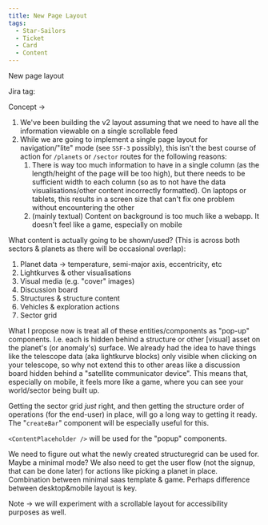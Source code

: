```yaml
---
title: New Page Layout
tags:
  - Star-Sailors
  - Ticket
  - Card
  - Content
---
```


New page layout

Jira tag: 

Concept ->
1. We've been building the v2 layout assuming that we need to have all the information viewable on a single scrollable feed
2. While we are going to implement a single page layout for navigation/"lite" mode (see `SSF-3` possibly), this isn't the best course of action for `/planets` or `/sector` routes for the following reasons:
	1. There is way too much information to have in a single column (as the length/height of the page will be too high), but there needs to be sufficient width to each column (so as to not have the data visualisations/other content incorrectly formatted). On laptops or tablets, this results in a screen size that can't fix one problem without encountering the other
	2. (mainly textual) Content on background is too much like a webapp. It doesn't feel like a game, especially on mobile

What content is actually going to be shown/used? (This is across both sectors & planets as there will be occasional overlap):
1. Planet data -> temperature, semi-major axis, eccentricity, etc
2. Lightkurves & other visualisations
3. Visual media (e.g. "cover" images)
4. Discussion board
5. Structures & structure content
6. Vehicles & exploration actions
7. Sector grid

What I propose now is treat all of these entities/components as "pop-up" components. I.e. each is hidden behind a structure or other [visual] asset on the planet's (or anomaly's) surface.
We already had the idea to have things like the telescope data (aka lightkurve blocks) only visible when clicking on your telescope, so why not extend this to other areas like a discussion board hidden behind a "satellite communicator device". This means that, especially on mobile, it feels more like a game, where you can see your world/sector being built up.

Getting the sector grid *just* right, and then getting the structure order of operations (for the end-user) in place, will go a long way to getting it ready. The "`createBar`" component will be especially useful for this.

`<ContentPlaceholder />` will be used for the "popup" components.

We need to figure out what the newly created structuregrid can be used for. Maybe a minimal mode?
We also need to get the user flow (not the signup, that can be done later) for actions like picking a planet in place.
Combination between minimal saas template & game. Perhaps difference between desktop&mobile layout is key.

Note -> we will experiment with a scrollable layout for accessibility purposes as well.